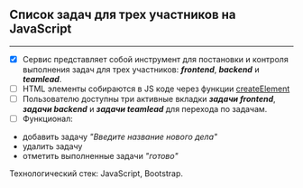 ## Список задач для трех участников на JavaScript   

****

- [x] Сервис представляет собой инструмент для постановки и контроля выполнения задач для трех участников: ***frontend***, ***backend*** и ***teamlead***.
- [ ] HTML элементы собираются в JS коде через функции [createElement](https://developer.mozilla.org/ru/docs/Web/API/Document/createElement)     
- [ ] Пользователю доступны три активные вкладки ***задачи frontend***, ***задачи backend*** и ***задачи teamlead*** для перехода по задачам.
- [ ] Функционал:
- добавить задачу *"Введите название нового дела"*
- удалить задачу
- отметить выполненные задачи *"готово"*

Технологический стек: JavaScript, Bootstrap.
